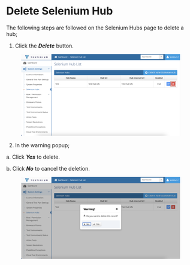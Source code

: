 # Delete Selenium Hub

The following steps are followed on the Selenium Hubs page to delete a hub;

1. Click the _**Delete**_ button.



<figure><img src="../../../.gitbook/assets/Selenium Hub 2 delete button.png" alt=""><figcaption></figcaption></figure>

2. In the warning popup;&#x20;

&#x20;        a. Click _**Yes**_ to delete.

&#x20;        b. Click _**No**_ to cancel the deletion.

<figure><img src="../../../.gitbook/assets/selenum hub delete screen.png" alt=""><figcaption></figcaption></figure>

